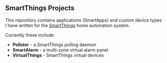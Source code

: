 ## SmartThings Projects

This repository contains applications (SmartApps) and custom device types I
have written for the [SmartThings](http://fbuy.me/bb9pe) home
automation system.

Currently these include:

* __Pollster__ - a SmartThings polling daemon
* __SmartAlarm__ - a multi-zone virtual alarm panel
* __VirtualThings__ - SmartThings virtual devices
